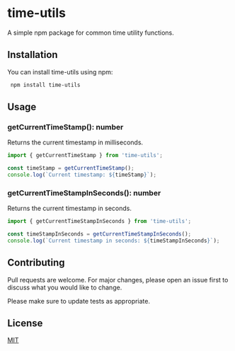# time-utils

A simple npm package for common time utility functions.

## Installation

You can install time-utils using npm:

```bash
 npm install time-utils
```

## Usage
### getCurrentTimeStamp(): number
Returns the current timestamp in milliseconds.
```javascript
import { getCurrentTimeStamp } from 'time-utils';

const timeStamp = getCurrentTimeStamp();
console.log(`Current timestamp: ${timeStamp}`); 
```

### getCurrentTimeStampInSeconds(): number
Returns the current timestamp in seconds.
```javascript
import { getCurrentTimeStampInSeconds } from 'time-utils';

const timeStampInSeconds = getCurrentTimeStampInSeconds();
console.log(`Current timestamp in seconds: ${timeStampInSeconds}`);
```



## Contributing

Pull requests are welcome. For major changes, please open an issue first
to discuss what you would like to change.

Please make sure to update tests as appropriate.

## License

[MIT](https://choosealicense.com/licenses/mit/)